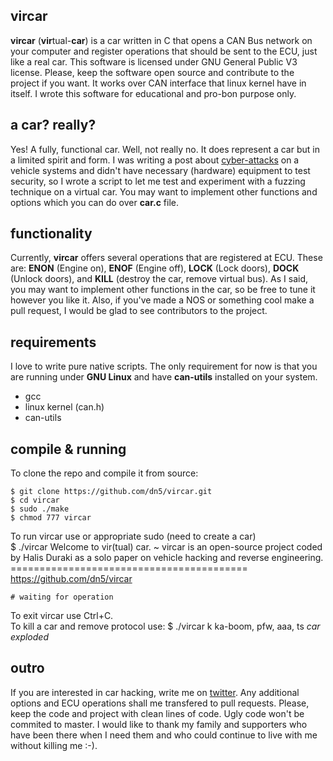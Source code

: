 ## vircar
**vircar** (**vir**tual-**car**) is a car written in C that opens a CAN Bus network on your computer and register operations that should be sent to the ECU, just like a real car. This software is licensed under GNU General Public V3 license. Please, keep the software open source and contribute to the project if you want. It works over CAN interface that linux kernel have in itself. I wrote this software for educational and pro-bon purpose only.  
  
## a car? really?
Yes! A fully, functional car. Well, not really no. It does represent a car but in a limited spirit and form. I was writing a post about [cyber-attacks](http://dn5.ljuska.org/napadi-na-auto-sistem-1.html) on a vehicle systems and didn't have necessary (hardware) equipment to test security, so I wrote a script to let me test and experiment with a fuzzing technique on a virtual car. You may want to implement other functions and options which you can do over **car.c** file.  
  
## functionality
Currently, **vircar** offers several operations that are registered at ECU. These are: **ENON** (Engine on), **ENOF** (Engine off), **LOCK** (Lock doors), **DOCK** (Unlock doors), and **KILL** (destroy the car, remove virtual bus). As I said, you may want to implement other functions in the car, so be free to tune it however you like it. Also, if you've made a NOS or something cool make a pull request, I would be glad to see contributors to the project.  
  
## requirements
I love to write pure native scripts. The only requirement for now is that you are running under **GNU Linux** and have **can-utils** installed on your system.  

* gcc
* linux kernel (can.h)
* can-utils
  
## compile & running

To clone the repo and compile it from source: 

	$ git clone https://github.com/dn5/vircar.git
	$ cd vircar
	$ sudo ./make
	$ chmod 777 vircar

To run vircar use or appropriate sudo (need to create a car)	
	$ ./vircar
	Welcome to vir(tual) car.
	~
	vircar is an open-source project
	coded by Halis Duraki as a solo 
	paper on vehicle hacking and 
	reverse engineering.
	=========================================
	https://github.com/dn5/vircar

	# waiting for operation

To exit vircar use Ctrl+C.  
To kill a car and remove protocol use:
	$ ./vircar k
	 ka-boom, pfw, aaa, ts
	 *car exploded*

## outro
If you are interested in car hacking, write me on [twitter](https://twitter.com/dn5__). Any additional options and ECU operations shall me transfered to pull requests. Please, keep the code and project with clean lines of code. Ugly code won't be commited to master. I would like to thank my family and supporters who have been there when I need them and who could continue to live with me without killing me :-).  
